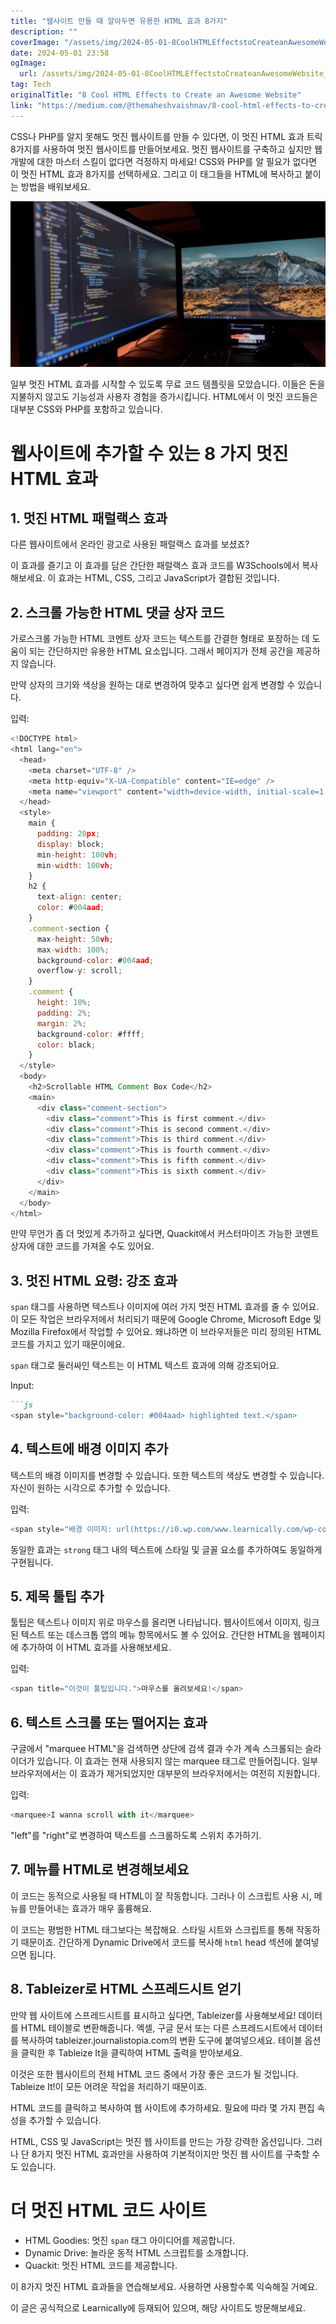 ```yaml
---
title: "웹사이트 만들 때 알아두면 유용한 HTML 효과 8가지"
description: ""
coverImage: "/assets/img/2024-05-01-8CoolHTMLEffectstoCreateanAwesomeWebsite_0.png"
date: 2024-05-01 23:58
ogImage: 
  url: /assets/img/2024-05-01-8CoolHTMLEffectstoCreateanAwesomeWebsite_0.png
tag: Tech
originalTitle: "8 Cool HTML Effects to Create an Awesome Website"
link: "https://medium.com/@themaheshvaishnav/8-cool-html-effects-to-create-an-awesome-website-419841fbc4ef"
---
```



CSS나 PHP를 알지 못해도 멋진 웹사이트를 만들 수 있다면, 이 멋진 HTML 효과 트릭 8가지를 사용하여 멋진 웹사이트를 만들어보세요. 멋진 웹사이트를 구축하고 싶지만 웹 개발에 대한 마스터 스킬이 없다면 걱정하지 마세요! CSS와 PHP를 알 필요가 없다면 이 멋진 HTML 효과 8가지를 선택하세요. 그리고 이 태그들을 HTML에 복사하고 붙이는 방법을 배워보세요.

![8 Cool HTML Effects](/assets/img/2024-05-01-8CoolHTMLEffectstoCreateanAwesomeWebsite_0.png)

일부 멋진 HTML 효과를 시작할 수 있도록 무료 코드 템플릿을 모았습니다. 이들은 돈을 지불하지 않고도 기능성과 사용자 경험을 증가시킵니다. HTML에서 이 멋진 코드들은 대부분 CSS와 PHP를 포함하고 있습니다.

# 웹사이트에 추가할 수 있는 8 가지 멋진 HTML 효과

<div class="content-ad"></div>

## 1. 멋진 HTML 패럴랙스 효과

다른 웹사이트에서 온라인 광고로 사용된 패럴랙스 효과를 보셨죠?

이 효과를 즐기고 이 효과를 담은 간단한 패럴랙스 효과 코드를 W3Schools에서 복사해보세요. 이 효과는 HTML, CSS, 그리고 JavaScript가 결합된 것입니다.

## 2. 스크롤 가능한 HTML 댓글 상자 코드

<div class="content-ad"></div>

가로스크롤 가능한 HTML 코멘트 상자 코드는 텍스트를 간결한 형태로 포장하는 데 도움이 되는 간단하지만 유용한 HTML 요소입니다. 그래서 페이지가 전체 공간을 제공하지 않습니다.

만약 상자의 크기와 색상을 원하는 대로 변경하여 맞추고 싶다면 쉽게 변경할 수 있습니다.

입력:

```js
<!DOCTYPE html>
<html lang="en">
  <head>
    <meta charset="UTF-8" />
    <meta http-equiv="X-UA-Compatible" content="IE=edge" />
    <meta name="viewport" content="width=device-width, initial-scale=1.0" />
  </head>
  <style>
    main {
      padding: 20px;
      display: block;
      min-height: 100vh;
      min-width: 100vh;
    }
    h2 {
      text-align: center;
      color: #004aad;
    }
    .comment-section {
      max-height: 50vh;
      max-width: 100%;
      background-color: #004aad;
      overflow-y: scroll;
    }
    .comment {
      height: 10%;
      padding: 2%;
      margin: 2%;
      background-color: #ffff;
      color: black;
    }
  </style>
  <body>
    <h2>Scrollable HTML Comment Box Code</h2>
    <main>
      <div class="comment-section">
        <div class="comment">This is first comment.</div>
        <div class="comment">This is second comment.</div>
        <div class="comment">This is third comment.</div>
        <div class="comment">This is fourth comment.</div>
        <div class="comment">This is fifth comment.</div>
        <div class="comment">This is sixth comment.</div>
      </div>
    </main>
  </body>
</html>
```

<div class="content-ad"></div>

만약 무언가 좀 더 멋있게 추가하고 싶다면, Quackit에서 커스터마이즈 가능한 코멘트 상자에 대한 코드를 가져올 수도 있어요.

## 3. 멋진 HTML 요령: 강조 효과

`span` 태그를 사용하면 텍스트나 이미지에 여러 가지 멋진 HTML 효과를 줄 수 있어요. 이 모든 작업은 브라우저에서 처리되기 때문에 Google Chrome, Microsoft Edge 및 Mozilla Firefox에서 작업할 수 있어요. 왜냐하면 이 브라우저들은 미리 정의된 HTML 코드를 가지고 있기 때문이에요.

`span` 태그로 둘러싸인 텍스트는 이 HTML 텍스트 효과에 의해 강조되어요.

<div class="content-ad"></div>

Input:

```md
```js
<span style="background-color: #004aad> highlighted text.</span>
```

## 4. 텍스트에 배경 이미지 추가

텍스트의 배경 이미지를 변경할 수 있습니다. 또한 텍스트의 색상도 변경할 수 있습니다. 자신이 원하는 시각으로 추가할 수 있습니다.

<div class="content-ad"></div>

입력:

```js
<span style="배경 이미지: url(https://i0.wp.com/www.learnically.com/wp-content/uploads/2023/05/html-strucher.jpg resize=768%2C432&ssl=1);  글꼴 크기: 20pt; ">Learnically가 제공하는...</span>
```

동일한 효과는 `strong` 태그 내의 텍스트에 스타일 및 글꼴 요소를 추가하여도 동일하게 구현됩니다.

## 5. 제목 툴팁 추가

<div class="content-ad"></div>

툴팁은 텍스트나 이미지 위로 마우스를 올리면 나타납니다. 웹사이트에서 이미지, 링크된 텍스트 또는 데스크톱 앱의 메뉴 항목에서도 볼 수 있어요. 간단한 HTML을 웹페이지에 추가하여 이 HTML 효과를 사용해보세요.

입력:

```js
<span title="이것이 툴팁입니다.">마우스를 올려보세요!</span>
``` 

## 6. 텍스트 스크롤 또는 떨어지는 효과

<div class="content-ad"></div>

구글에서 "marquee HTML"을 검색하면 상단에 검색 결과 수가 계속 스크롤되는 슬라이더가 있습니다. 이 효과는 현재 사용되지 않는 marquee 태그로 만들어집니다. 일부 브라우저에서는 이 효과가 제거되었지만 대부분의 브라우저에서는 여전히 지원합니다.

입력:

```js
<marquee>I wanna scroll with it</marquee>
```

"left"를 "right"로 변경하여 텍스트를 스크롤하도록 스위치 추가하기.

<div class="content-ad"></div>

## 7. 메뉴를 HTML로 변경해보세요

이 코드는 동적으로 사용될 때 HTML이 잘 작동합니다. 그러나 이 스크립트 사용 시, 메뉴를 만들어내는 효과가 매우 훌륭해요.

이 코드는 평범한 HTML 태그보다는 복잡해요. 스타일 시트와 스크립트를 통해 작동하기 때문이죠. 간단하게 Dynamic Drive에서 코드를 복사해 `html` head 섹션에 붙여넣으면 됩니다.

## 8. Tableizer로 HTML 스프레드시트 얻기

<div class="content-ad"></div>

만약 웹 사이트에 스프레드시트를 표시하고 싶다면, Tableizer를 사용해보세요! 데이터를 HTML 테이블로 변환해줍니다. 엑셀, 구글 문서 또는 다른 스프레드시트에서 데이터를 복사하여 tableizer.journalistopia.com의 변환 도구에 붙여넣으세요. 테이블 옵션을 클릭한 후 Tableize It을 클릭하여 HTML 출력을 받아보세요.

이것은 또한 웹사이트의 전체 HTML 코드 중에서 가장 좋은 코드가 될 것입니다. Tableize It!이 모든 어려운 작업을 처리하기 때문이죠.

HTML 코드를 클릭하고 복사하여 웹 사이트에 추가하세요. 필요에 따라 몇 가지 편집 속성을 추가할 수 있습니다.

HTML, CSS 및 JavaScript는 멋진 웹 사이트를 만드는 가장 강력한 옵션입니다. 그러나 단 8가지 멋진 HTML 효과만을 사용하여 기본적이지만 멋진 웹 사이트를 구축할 수도 있습니다.

<div class="content-ad"></div>

# 더 멋진 HTML 코드 사이트

- HTML Goodies: 멋진 `span` 태그 아이디어를 제공합니다.
- Dynamic Drive: 놀라운 동적 HTML 스크립트를 소개합니다.
- Quackit: 멋진 HTML 코드를 제공합니다.

이 8가지 멋진 HTML 효과들을 연습해보세요. 사용하면 사용할수록 익숙해질 거예요.

이 글은 공식적으로 Learnically에 등재되어 있으며, 해당 사이트도 방문해보세요.